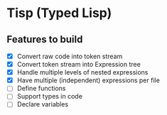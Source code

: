 # Tisp (**T**yped **Lisp**)

## Features to build

- [x] Convert raw code into token stream
- [x] Convert token stream into Expression tree
- [x] Handle multiple levels of nested expressions
- [x] Have multiple (independent) expressions per file
- [ ] Define functions
- [ ] Support types in code
- [ ] Declare variables
